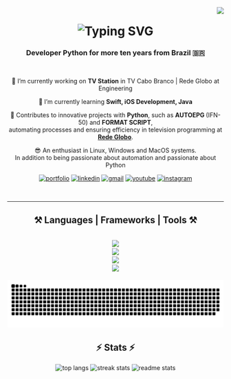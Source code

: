 <img align="right" src="https://visitor-badge.laobi.icu/badge?page_id=davidroberrt.visitor-badge" />

<h1 align="center">
<img src="http://readme-typing-svg.herokuapp.com?font=Righteous&weight=500&size=40&duration=3000&pause=1000&color=00FFAD&center=true&vCenter=true&random=false&width=800&height=90&lines=Hello+Developers+%E2%98%95%EF%B8%8F;and+Recruiters%E2%80%A6+%F0%9F%94%8E;I%E2%80%99m+DAVID+ROBERT!++%F0%9F%9A%80;I+have+you+are+looking+for!;Contact+me!+%F0%9F%93%B2+%F0%9F%91%87%F0%9F%8F%BB" alt="Typing SVG" />
</h1>

<h3 align="center">Developer Python for more ten years from Brazil 🇧🇷</h3>

<br/>

<div align="center">
 
 🔭 I’m currently working on **TV Station** in TV Cabo Branco | Rede Globo at Engineering
 
 🌱 I’m currently learning **Swift, iOS Development, Java**
<p>🔧 Contributes to innovative projects with <strong>Python</strong>, such as <strong> AUTOEPG </strong> (IFN-50) and <strong>FORMAT SCRIPT</strong>, <br> automating processes and ensuring efficiency in television programming at <a href="https://www.globo.com" class="link"><strong>Rede Globo</strong></a>.</p>

😎 An enthusiast in Linux, Windows and MacOS systems.<br>In addition to being passionate about automation and passionate about Python
<br/>

[![portfolio](https://img.shields.io/badge/meu_portfolio-272727?style=for-the-badge&logo=ko-fi&logoColor=white)](https://www.github.com/davidrobertt)
[![linkedin](https://img.shields.io/badge/linkedin-0A66C2?style=for-the-badge&logo=linkedin&logoColor=white)](https://www.linkedin.com/in/davidrobertt)
[![gmail](https://img.shields.io/badge/gmail-red?style=for-the-badge&logo=gmail&logoColor=white)](mailto:davidrobert.info@gmail.com)
[![youtube](https://img.shields.io/badge/youtube-white?style=for-the-badge&logo=youtube&logoColor=red)](https://youtu.be/kePxRO98lEY)
[![instagram](https://img.shields.io/badge/instagram-405DE6?style=for-the-badge&logo=instagram&logoColor=white)](https://instagram.com/davidroberrt)

<br>

 <hr/>
 
<h2 align="center">⚒️ Languages | Frameworks | Tools ⚒️</h2>
<br/>
<div align="center">
    <img src="https://skillicons.dev/icons?i=swift,apple,java,python,django,cpp,c,nodejs,ts,javascript,html,css,php,arduino,powershell" /><br>
    <img src="https://skillicons.dev/icons?i=github,git,gitlab,selenium,mysql,sqlite,firebase,figma,wordpress,bootstrap,autocad,qt,gtk,opencv" /><br>
    <img src="https://skillicons.dev/icons?i=docker,aws,gcp,windows,linux,arch,debian,ubuntu,mint,vercel,md" /><br>
    <img src="https://skillicons.dev/icons?i=vscode,atom,sublime,pycharm,eclipse,opencv,idea,phpstorm,visualstudio" />
</div>
<br/>
<picture>
  <source
    media="(prefers-color-scheme: dark)"
    srcset="https://raw.githubusercontent.com/davidroberrt/davidroberrt/manual-run-output/only-svg/github-contribution-grid-snake-dark.svg"
  />
  <source
    media="(prefers-color-scheme: light)"
    srcset="https://raw.githubusercontent.com/davidroberrt/davidroberrt/manual-run-output/only-svg/github-contribution-grid-snake-dark.svg"
  />
  <img
    alt="github contribution grid snake animation"
    src="https://raw.githubusercontent.com/davidroberrt/davidroberrt/manual-run-output/only-svg/github-contribution-grid-snake-dark.svg"
  />
</picture>
<h2 align="center">⚡ Stats ⚡</h2>
<div align=center>
    <img width=210 src="https://github-readme-stats.vercel.app/api/top-langs/?username=davidroberrt&hide_progress=true&border_radius=10&theme=dark" alt="top langs" />
    <img width=250 src="https://github-readme-streak-stats-salesp07.vercel.app?user=Davidroberrt&theme=white&hide_border=false&border_radius=10&date_format=j%2Fn%5B%2FY%5D&fire=00FF40&ring=FFFFFF&currStreakNum=04EB93&sideNums=FFFFFF&currStreakLabel=00FF9D&background=181818&stroke=00FF9D&sideLabels=FFFFFF&dates=00EB33)](https://git.io/streak-stats" alt="streak stats"/>
    <img width=235 src="https://github-readme-stats.vercel.app/api?username=davidroberrt&count_private=true&show_icons=true&theme=dark&rank_icon=github&border_radius=10" alt="readme stats" />
</div>



